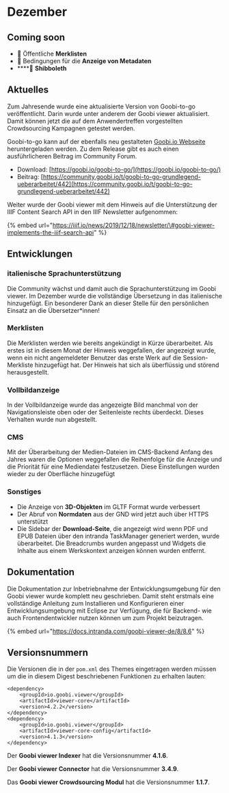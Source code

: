 # Dezember

## Coming soon

* 🔖 Öffentliche **Merklisten**
* 📝 Bedingungen für die **Anzeige von Metadaten**
* \*\*\*\*🔐 **Shibboleth**

## Aktuelles

Zum Jahresende wurde eine aktualisierte Version von Goobi-to-go veröffentlicht. Darin wurde unter anderem der Goobi viewer aktualisiert. Damit können jetzt die auf dem Anwendertreffen vorgestellten Crowdsourcing Kampagnen getestet werden.

Goobi-to-go kann auf der ebenfalls neu gestalteten [Goobi.io Webseite](https://goobi.io) heruntergeladen werden. Zu dem Release gibt es auch einen ausführlicheren Beitrag im Community Forum.

* Download: [https://goobi.io/goobi-to-go/](https://goobi.io/goobi-to-go/)
* Beitrag: [https://community.goobi.io/t/goobi-to-go-grundlegend-ueberarbeitet/442](https://community.goobi.io/t/goobi-to-go-grundlegend-ueberarbeitet/442)

Weiter wurde der Goobi viewer mit dem Hinweis auf die Unterstützung der IIIF Content Search API in den IIIF Newsletter aufgenommen:

{% embed url="https://iiif.io/news/2019/12/18/newsletter/\#goobi-viewer-implements-the-iiif-search-api" %}

## Entwicklungen

### italienische Sprachunterstützung

Die Community wächst und damit auch die Sprachunterstützung im Goobi viewer. Im Dezember wurde die vollständige Übersetzung in das italienische hinzugefügt. Ein besonderer Dank an dieser Stelle für den persönlichen Einsatz an die Übersetzer\*innen!

### Merklisten

Die Merklisten werden wie bereits angekündigt in Kürze überarbeitet. Als erstes ist in diesem Monat der Hinweis weggefallen, der angezeigt wurde, wenn ein nicht angemeldeter Benutzer das erste Werk auf die Session-Merkliste hinzugefügt hat. Der Hinweis hat sich als überflüssig und störend herausgestellt.

### Vollbildanzeige

In der Vollbildanzeige wurde das angezeigte Bild manchmal von der Navigationsleiste oben oder der Seitenleiste rechts überdeckt. Dieses Verhalten wurde nun abgestellt.

### CMS

Mit der Überarbeitung der Medien-Dateien im CMS-Backend Anfang des Jahres waren die Optionen weggefallen die Reihenfolge für die Anzeige und die Priorität für eine Mediendatei festzusetzen. Diese Einstellungen wurden wieder zu der Oberfläche hinzugefügt

### Sonstiges

* Die Anzeige von **3D-Objekten** im GLTF Format wurde verbessert
* Der Abruf von **Normdaten** aus der GND wird jetzt auch über HTTPS unterstützt
* Die Sidebar der **Download-Seite**, die angezeigt wird wenn PDF und EPUB Dateien über den intranda TaskManager generiert werden, wurde überarbeitet. Die Breadcrumbs wurden angepasst und Widgets die Inhalte aus einem Werkskontext anzeigen können wurden entfernt.

## Dokumentation

Die Dokumentation zur Inbetriebnahme der Entwicklungsumgebung für den Goobi viewer wurde komplett neu geschrieben. Damit steht erstmals eine vollständige Anleitung zum Installieren und Konfigurieren einer Entwicklungsumgebung mit Eclipse zur Verfügung, die für Backend- wie auch Frontendentwickler nutzen können um zum Projekt beizutragen.

{% embed url="https://docs.intranda.com/goobi-viewer-de/8/8.6" %}

## Versionsnummern

Die Versionen die in der `pom.xml` des Themes eingetragen werden müssen um die in diesem Digest beschriebenen Funktionen zu erhalten lauten:

```markup
<dependency>
    <groupId>io.goobi.viewer</groupId>
    <artifactId>viewer-core</artifactId>
    <version>4.2.2</version>
</dependency>
<dependency>
    <groupId>io.goobi.viewer</groupId>
    <artifactId>viewer-core-config</artifactId>
    <version>4.1.3</version>
</dependency>
```

Der **Goobi viewer Indexer** hat die Versionsnummer **4.1.6**.

Der **Goobi viewer Connector** hat die Versionsnummer **3.4.9**.

Das **Goobi viewer Crowdsourcing Modul** hat die Versionsnummer **1.1.7**.

